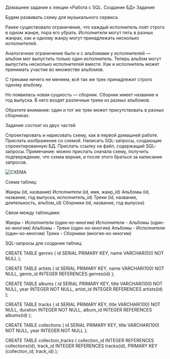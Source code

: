 Домашнее задание к лекции «Работа с SQL. Создание БД»
Задание

Будем развивать схему для музыкального сервиса.

Ранее существовало ограничение, что каждый исполнитель поёт строго в одном жанре, пора его убрать. Исполнители могут петь в разных жанрах, как и одному жанру могут принадлежать несколько исполнителей.

Аналогичное ограничение было и с альбомами у исполнителей — альбом мог выпустить только один исполнитель. Теперь альбом могут выпустить несколько исполнителей вместе. Как и исполнитель может принимать участие во множестве альбомов.

С треками ничего не меняем, всё так же трек принадлежит строго одному альбому.

Но появилась новая сущность — сборник. Сборник имеет название и год выпуска. В него входят различные треки из разных альбомов.

Обратите внимание: один и тот же трек может присутствовать в разных сборниках.

Задание состоит из двух частей

Спроектировать и нарисовать схему, как в первой домашней работе. Прислать изображение со схемой.
Написать SQL-запросы, создающие спроектированную БД. Прислать ссылку на файл, содержащий SQL-запросы.
Примечание: можно прислать сначала схему, получить подтверждение, что схема верная, и после этого браться за написание запросов.

<image src="/netology/DZ_3/DZ_3_2_1.png" alt="СХЕМА">


Схема таблиц:

Жанры (id, название)
Исполнители (id, имя, жанр_id)
Альбомы (id, название, год выпуска, исполнитель_id)
Треки (id, название, длительность, альбом_id)
Сборники (id, название, год выпуска)

Связи между таблицами:

Жанры - Исполнители (один-ко-многим)
Исполнители - Альбомы (один-ко-многим)
Альбомы - Треки (один-ко-многим)
Альбомы - Исполнители (один-ко-многим)
Треки - Сборники (многие-ко-многим)

SQL-запросы для создания таблиц:

CREATE TABLE genres (
  id SERIAL PRIMARY KEY,
  name VARCHAR(50) NOT NULL
);

CREATE TABLE artists (
  id SERIAL PRIMARY KEY,
  name VARCHAR(100) NOT NULL,
  genre_id INTEGER REFERENCES genres(id)
);

CREATE TABLE albums (
  id SERIAL PRIMARY KEY,
  title VARCHAR(100) NOT NULL,
  year INTEGER NOT NULL,
  artist_id INTEGER REFERENCES artists(id)
);

CREATE TABLE tracks (
  id SERIAL PRIMARY KEY,
  title VARCHAR(100) NOT NULL,
  duration INTEGER NOT NULL,
  album_id INTEGER REFERENCES albums(id)
);

CREATE TABLE collections (
  id SERIAL PRIMARY KEY,
  title VARCHAR(100) NOT NULL,
  year INTEGER NOT NULL
);

CREATE TABLE collection_tracks (
  collection_id INTEGER REFERENCES collections(id),
  track_id INTEGER REFERENCES tracks(id),
  PRIMARY KEY (collection_id, track_id)
);
